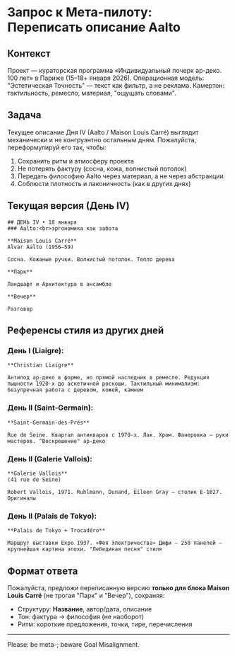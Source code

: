 # Запрос к Мета-пилоту: Переписать описание Aalto

## Контекст
Проект — кураторская программа «Индивидуальный почерк ар-деко. 100 лет» в Париже (15–18+ января 2026). Операционная модель: "Эстетическая Точность" — текст как фильтр, а не реклама. Камертон: тактильность, ремесло, материал, "ощущать словами".

## Задача
Текущее описание Дня IV (Aalto / Maison Louis Carré) выглядит механически и не конгруэнтно остальным дням. Пожалуйста, переформулируй его так, чтобы:
1. Сохранить ритм и атмосферу проекта
2. Не потерять фактуру (сосна, кожа, волнистый потолок)
3. Передать философию Aalto через материал, а не через абстракции
4. Соблюсти плотность и лаконичность (как в других днях)

## Текущая версия (День IV)

```
## ДЕНЬ IV • 18 января
### Aalto:<br>эргономика как забота

**Maison Louis Carré**  
Alvar Aalto (1956–59)

Сосна. Кожаные ручки. Волнистый потолок. Тепло дерева

**Парк**

Ландшафт и Архитектура в ансамбле

**Вечер**

Разговор
```

## Референсы стиля из других дней

### День I (Liaigre):
```
**Christian Liaigre**

Антипод ар-деко в форме, но прямой наследник в ремесле. Редукция пышности 1920-х до аскетичной роскоши. Тактильный минимализм: безупречная работа с деревом, кожей, камнем
```

### День II (Saint-Germain):
```
**Saint-Germain-des-Prés**

Rue de Seine. Квартал антикваров с 1970-х. Лак. Хром. Фанеровка — руки мастеров. "Воскрешение" ар-деко
```

### День II (Galerie Vallois):
```
**Galerie Vallois**  
(41 rue de Seine)

Robert Vallois, 1971. Ruhlmann, Dunand, Eileen Gray — столик E-1027. Оригиналы
```

### День II (Palais de Tokyo):
```
**Palais de Tokyo + Trocadéro**

Маршрут выставки Expo 1937. «Фея Электричества» Дюфи — 250 панелей — крупнейшая картина эпохи. "Лебединая песня" стиля
```

## Формат ответа
Пожалуйста, предложи переписанную версию **только для блока Maison Louis Carré** (не трогая "Парк" и "Вечер"), сохраняя:
- Структуру: **Название**, автор/дата, описание
- Тон: фактура → философия (не наоборот)
- Ритм: короткие предложения, точки, тире, перечисления

---

Please:
be meta-;
beware Goal Misalignment.
